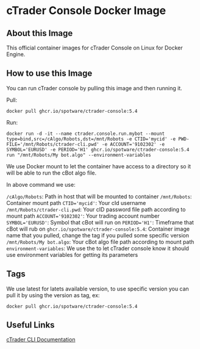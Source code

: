 # cTrader Console Docker Image

## About this Image

This official container images for cTrader Console on Linux for Docker Engine.

## How to use this Image

You can run cTrader console by pulling this image and then running it.

Pull:

```
docker pull ghcr.io/spotware/ctrader-console:5.4
```

Run:

```
docker run -d -it --name ctrader.console.run.mybot --mount type=bind,src=/cAlgo/Robots,dst=/mnt/Robots -e CTID='mycid' -e PWD-FILE='/mnt/Robots/ctrader-cli.pwd' -e ACCOUNT='9102302' -e SYMBOL='EURUSD' -e PERIOD='H1' ghcr.io/spotware/ctrader-console:5.4 run "/mnt/Robots/My bot.algo" --environment-variables
```

We use Docker mount to let the container have access to a directory so it will be able to run the cBot algo file.

In above command we use:

`/cAlgo/Robots`: Path in host that will be mounted to container
`/mnt/Robots`: Container mount path
`CTID='mycid'`: Your cId username
`/mnt/Robots/ctrader-cli.pwd`: Your cID password file path according to mount path
`ACCOUNT='9102302'`: Your trading account number
`SYMBOL='EURUSD'`: Symbol that cBot will run on
`PERIOD='H1'`: Timeframe that cBot will rub on
`ghcr.io/spotware/ctrader-console:5.4`: Container image name that you pulled, change the tag if you pulled some specific version
`/mnt/Robots/My bot.algo`: Your cBot algo file path according to mount path
`environment-variables`: We use the to let cTrader console know it should use environment variables for getting its parameters

## Tags

We use latest for latets available version, to use specific version you can pull it by using the version as tag, ex:

```
docker pull ghcr.io/spotware/ctrader-console:5.4
```

## Useful Links

[cTrader CLI Documentation]([/guides/content/editing-an-existing-page](https://help.ctrader.com/ctrader-algo/ctrader-cli/))
